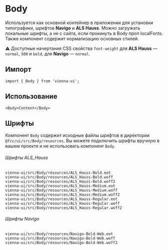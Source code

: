 # Body

Используется как основной контейнер в приложении для установки типографики, шрифтов **Navigo** и **ALS Hauss**. Можно загружать локальные шрифты, а не с сайта, если прокинуть в Body проп localFonts. Также компонент содержит нормализацию основных стилей.

⚠️ Доступные начертания CSS свойства `font-weight` для **ALS Hauss** — `normal`, `500` и `bold`, для **Navigo** — `normal`.

## Импорт

```
import { Body } from 'vienna-ui';
```

## Использование

```
<Body>Content</Body>
```

## Шрифты

Компонент `Body` содержит исходные файлы шрифтов в директории `@fcc/ui/src/Body/resources`. Вы можете подключить шрифты вручную в вашем проекте и не использовать компонент `Body`.


###### Шрифты ALS_Hauss

```
vienna-ui/src/Body/resources/ALS_Hauss-Bold.eot
vienna-ui/src/Body/resources/ALS_Hauss-Bold.woff
vienna-ui/src/Body/resources/ALS_Hauss-Bold.woff2
vienna-ui/src/Body/resources/ALS_Hauss-Medium.eot
vienna-ui/src/Body/resources/ALS_Hauss-Medium.woff
vienna-ui/src/Body/resources/ALS_Hauss-Medium.woff2
vienna-ui/src/Body/resources/ALS_Hauss-Regular.eot
vienna-ui/src/Body/resources/ALS_Hauss-Regular.woff
vienna-ui/src/Body/resources/ALS_Hauss-Regular.woff2
```

###### Шрифты Navigo

```
vienna-ui/src/Body/resources/Navigo-Bold-Web.eot
vienna-ui/src/Body/resources/Navigo-Bold-Web.woff
vienna-ui/src/Body/resources/Navigo-Bold-Web.woff2
```
